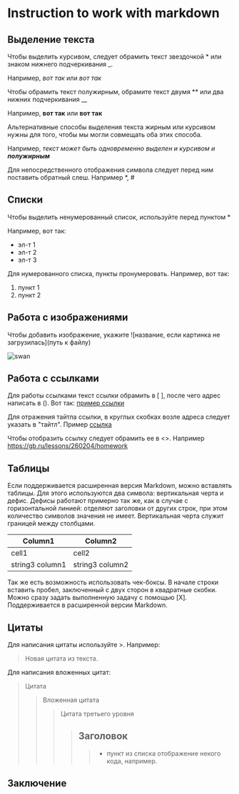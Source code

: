 # Instruction to work with markdown

## Выделение текста

Чтобы выделить курсивом, следует обрамить текст звездочкой * или знаком нижнего подчеркивания _.

Например, *вот так* или _вот так_

Чтобы обрамить текст полужирным, обрамите текст двумя ** или два нижних подчеркивания __

Например, **вот так** или __вот так__

Альтернативные способы выделения текста жирным или курсивом нужны для того, чтобы мы могли совмещать оба этих способа.

Например, _текст может быть одновременно выделен и курсивом и **полужирным**_

Для непосредственного отображения символа следует перед ним поставить обратный слеш. Например \*, \#

## Списки

Чтобы выделить ненумерованный список, используйте перед пунктом *

Например, вот так:

* эл-т 1
* эл-т 2
* эл-т 3

Для нумерованного списка, пункты пронумеровать.
Например, вот так:
1. пункт 1
2. пункт 2

## Работа с изображениями

Чтобы добавить изображение, укажите ![название, если картинка не загрузилась](путь к файлу)

![swan](swan.png)

## Работа с ссылками

Для работы ссылками текст ссылки обрамить в [ ], после чего адрес написать в (). Вот так: [пример ссылки](www.example.net)

Для отражения тайтла ссылки, в круглых скобках возле адреса следует указать в "тайтл". Пример [ссылка](https://gb.ru/lessons/260204/homework "Домашнее задание")

Чтобы отобразить ссылку следует обрамить ее в <>. Например 
<https://gb.ru/lessons/260204/homework>
 

## Таблицы

Если поддерживается расширенная версия Markdown, можно вставлять таблицы. Для этого используются два символа: вертикальная черта и дефис. Дефисы работают примерно так же, как в случае с горизонтальной линией: отделяют заголовки от других строк, при этом количество символов значения не имеет. Вертикальная черта служит границей между столбцами.

| Column1 | Column2 |
| --- | --- |
| cell1 | cell2 |
| string3 column1 | string3 column2 |

Так же есть возможность использовать чек-боксы. В начале строки вставить пробел, заключенный с двух сторон в квадратные скобки. Можно сразу задать выполненную задачу с помощью [X]. Поддерживается в расширенной версии Markdown.

## Цитаты

Для написания цитаты используйте >. Например:

> Новая цитата из текста.

Для написания вложенных цитат:

> Цитата
>> Вложенная цитата
>>> Цитата третьего уровня
>>>> ## Заголовок
>>>>> * пункт из списка
>>>>> отображение некого кода, например.


## Заключение